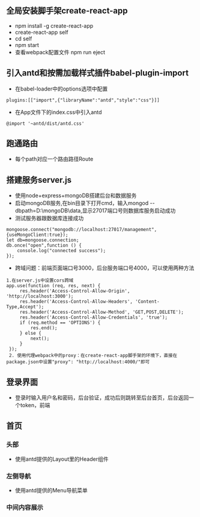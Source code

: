 ## 全局安装脚手架create-react-app
- npm install -g create-react-app
- create-react-app self
- cd self
- npm start
- 查看webpack配置文件 npm run eject
## 引入antd和按需加载样式插件babel-plugin-import
- 在babel-loader中的options选项中配置
```
plugins:[["import",{"libraryName":"antd","style":"css"}]]
```
- 在App文件下的index.css中引入antd
```
@import '~antd/dist/antd.css'
```
## 跑通路由
- 每个path对应一个路由路径Route
## 搭建服务server.js
- 使用node+express+mongoDB搭建后台和数据服务
- 启动mongoDB服务,在bin目录下打开cmd，输入mongod --dbpath=D:\mongoDB\data,显示27017端口号则数据库服务启动成功
- 测试服务器跟数据库连接成功
```
mongoose.connect("mongodb://localhost:27017/management",{useMongoClient:true});
let db=mongoose.connection;
db.once("open",function () {
    console.log("connected success");
});
```
- 跨域问题：前端页面端口号3000，后台服务端口号4000，可以使用两种方法
```
1.在server.js中设置cors跨域
app.use(function (req, res, next) {
     res.header('Access-Control-Allow-Origin', 'http://localhost:3000');
     res.header('Access-Control-Allow-Headers', 'Content-Type,Accept');
     res.header('Access-Control-Allow-Method', 'GET,POST,DELETE');
     res.header('Access-Control-Allow-Credentials', 'true');
     if (req.method == 'OPTIONS') {
         res.end();
     } else {
         next();
     }
 });
 2. 使用代理webpack中的proxy：在create-react-app脚手架的环境下，直接在package.json中设置"proxy": "http://localhost:4000/"即可
```
## 登录界面
- 登录时输入用户名和密码，后台验证，成功后则跳转至后台首页，后台返回一个token，前端
## 首页
### 头部
- 使用antd提供的Layout里的Header组件
### 左侧导航
- 使用antd提供的Menu导航菜单
### 中间内容展示

